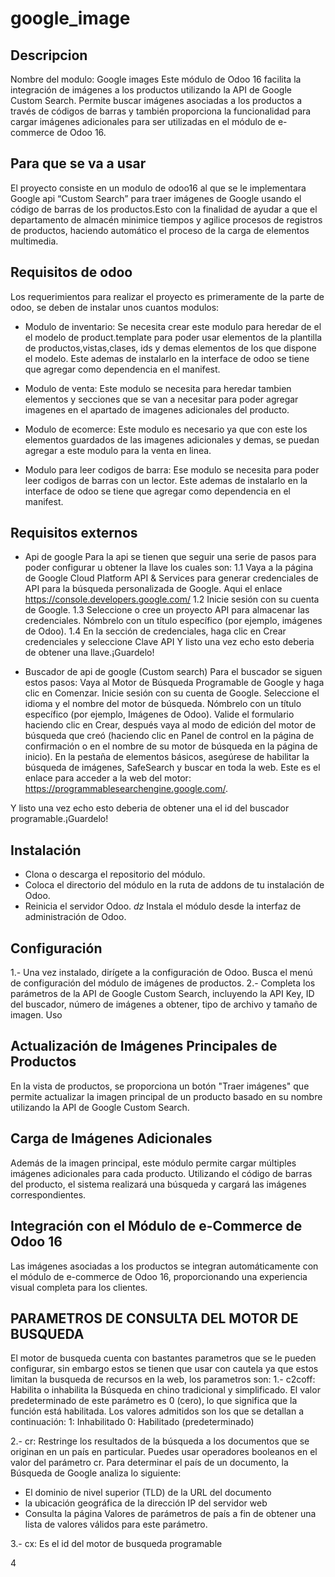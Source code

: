 #  google_image
## Descripcion
Nombre del modulo: Google images
Este módulo de Odoo 16 facilita la integración de imágenes a los productos utilizando la API de Google Custom Search. Permite buscar imágenes asociadas a los productos a través de códigos de barras y también proporciona la funcionalidad para cargar imágenes adicionales para ser utilizadas en el módulo de e-commerce de Odoo 16.

## Para que se va a usar
El proyecto consiste en un modulo de odoo16 al que se le implementara Google api “Custom Search” para traer imágenes de Google usando el código de barras de los productos.Esto con la finalidad de ayudar a que el departamento de almacén minimice tiempos y agilice procesos de registros de productos, haciendo automático el proceso de la carga de elementos multimedia.

## Requisitos de odoo

Los requerimientos para realizar el proyecto es primeramente de la parte de odoo, se deben de instalar unos cuantos modulos:
* Modulo de inventario: Se necesita crear este modulo para heredar de el el modelo de product.template para poder usar elementos de la plantilla de productos,vistas,clases, ids y demas elementos de los que dispone el modelo. Este ademas de instalarlo en la interface de odoo se tiene que agregar como dependencia en el manifest.

* Modulo de venta: Este modulo se necesita para heredar tambien elementos y secciones que se van a necesitar para poder agregar imagenes en el apartado de imagenes adicionales del producto.

* Modulo de ecomerce: Este modulo es necesario ya que con este los elementos guardados de las imagenes adicionales y demas, se puedan agregar a este modulo para la venta en linea.

* Modulo para leer codigos de barra: Ese modulo se necesita para poder leer codigos de barras con un lector. Este ademas de instalarlo en la interface de odoo se tiene que agregar como dependencia en el manifest.

## Requisitos externos

* Api de google
Para la api se tienen que seguir una serie de pasos para poder configurar u obtener la llave los cuales son:
    1.1 Vaya a la página de Google Cloud Platform API & Services para generar credenciales de API para la búsqueda personalizada de Google. Aqui el enlace https://console.developers.google.com/ 
    1.2 Inicie sesión con su cuenta de Google.
    1.3 Seleccione o cree un proyecto API para almacenar las credenciales. Nómbrelo con un título específico (por ejemplo, imágenes de Odoo).
    1.4 En la sección de credenciales, haga clic en Crear credenciales y seleccione Clave API
Y listo una vez echo esto deberia de obtener una llave.¡Guardelo!

* Buscador de api de google (Custom search)
Para el buscador se siguen estos pasos: Vaya al Motor de Búsqueda Programable de Google y haga clic en Comenzar. Inicie sesión con su cuenta de Google. Seleccione el idioma y el nombre del motor de búsqueda. Nómbrelo con un título específico (por ejemplo, Imágenes de Odoo). Valide el formulario haciendo clic en Crear, después vaya al modo de edición del motor de búsqueda que creó (haciendo clic en Panel de control en la página de confirmación o en el nombre de su motor de búsqueda en la página de inicio). En la pestaña de elementos básicos, asegúrese de habilitar la búsqueda de imágenes, SafeSearch y buscar en toda la web. Este es el enlace para acceder a la web del motor: https://programmablesearchengine.google.com/.

Y listo una vez echo esto deberia de obtener una el id del buscador programable.¡Guardelo!



## Instalación
* Clona o descarga el repositorio del módulo.
* Coloca el directorio del módulo en la ruta de addons de tu instalación de Odoo.
* Reinicia el servidor Odoo.
*dz* Instala el módulo desde la interfaz de administración de Odoo.

## Configuración
1.- Una vez instalado, dirígete a la configuración de Odoo. Busca el menú de configuración del módulo de imágenes de productos.
2.- Completa los parámetros de la API de Google Custom Search, incluyendo la API Key, ID del buscador, número de imágenes a obtener, tipo de archivo y tamaño de imagen.
Uso
## Actualización de Imágenes Principales de Productos
En la vista de productos, se proporciona un botón "Traer imágenes" que permite actualizar la imagen principal de un producto basado en su nombre utilizando la API de Google Custom Search.
## Carga de Imágenes Adicionales
Además de la imagen principal, este módulo permite cargar múltiples imágenes adicionales para cada producto. Utilizando el código de barras del producto, el sistema realizará una búsqueda y cargará las imágenes correspondientes.
## Integración con el Módulo de e-Commerce de Odoo 16
Las imágenes asociadas a los productos se integran automáticamente con el módulo de e-commerce de Odoo 16, proporcionando una experiencia visual completa para los clientes.

## PARAMETROS DE CONSULTA DEL MOTOR DE BUSQUEDA
El motor de busqueda cuenta con bastantes parametros que se le pueden configurar, sin embargo estos se tienen que usar con cautela ya que estos limitan la busqueda de recursos en la web, los parametros son:
1.- c2coff: Habilita o inhabilita la Búsqueda en chino tradicional y simplificado. El valor predeterminado de este parámetro es 0 (cero), lo que significa que la función está habilitada. Los valores admitidos son los que se detallan a continuación:
1: Inhabilitado
0: Habilitado (predeterminado)

2.- cr: Restringe los resultados de la búsqueda a los documentos que se originan en un país en particular. Puedes usar operadores booleanos en el valor del parámetro cr. Para determinar el país de un documento, la Búsqueda de Google analiza lo siguiente:
* El dominio de nivel superior (TLD) de la URL del documento
* la ubicación geográfica de la dirección IP del servidor web
* Consulta la página Valores de parámetros de país a fin de obtener una lista de valores válidos para este parámetro.

3.- cx: Es el id del motor de busqueda programable

4